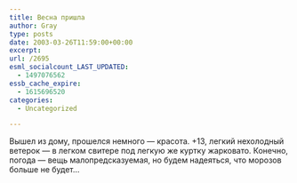 ```yaml
---
title: Весна пришла
author: Gray
type: posts
date: 2003-03-26T11:59:00+00:00
excerpt:
url: /2695
esml_socialcount_LAST_UPDATED:
  - 1497076562
essb_cache_expire:
  - 1615696520
categories:
  - Uncategorized

---
```








Вышел из дому, прошелся немного &#8212; красота. +13, легкий нехолодный ветерок &#8212; в легком свитере под легкую же куртку жарковато. Конечно, погода &#8212; вещь малопредсказуемая, но будем надеяться, что морозов больше не будет&#8230;